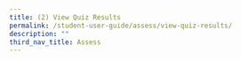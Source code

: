```yaml
---
title: (2) View Quiz Results
permalink: /student-user-guide/assess/view-quiz-results/
description: ""
third_nav_title: Assess
---
```

